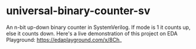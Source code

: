 # universal-binary-counter-sv
An n-bit up-down binary counter in SystemVerilog. If mode is 1 it counts up, else it counts down.
Here's a live demonstration of this project on EDA Playground: https://edaplayground.com/x/8Ch_

